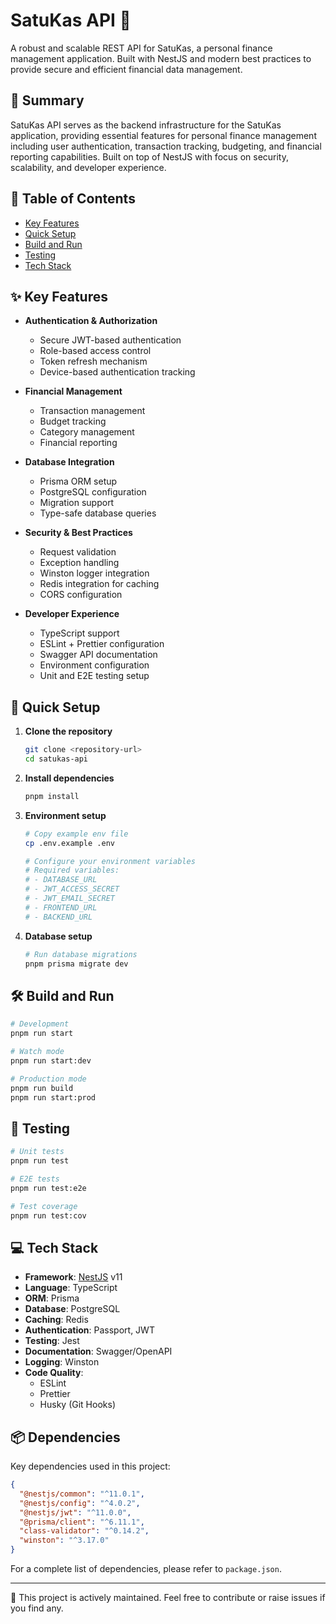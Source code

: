 # SatuKas API 🚀

A robust and scalable REST API for SatuKas, a personal finance management application. Built with NestJS and modern best practices to provide secure and efficient financial data management.

## 📝 Summary

SatuKas API serves as the backend infrastructure for the SatuKas application, providing essential features for personal finance management including user authentication, transaction tracking, budgeting, and financial reporting capabilities. Built on top of NestJS with focus on security, scalability, and developer experience.

## 📑 Table of Contents

- [Key Features](#-key-features)
- [Quick Setup](#-quick-setup)
- [Build and Run](#-build-and-run)
- [Testing](#-testing)
- [Tech Stack](#-tech-stack)

## ✨ Key Features

- **Authentication & Authorization**
  - Secure JWT-based authentication
  - Role-based access control
  - Token refresh mechanism
  - Device-based authentication tracking

- **Financial Management**
  - Transaction management
  - Budget tracking
  - Category management
  - Financial reporting

- **Database Integration**
  - Prisma ORM setup
  - PostgreSQL configuration
  - Migration support
  - Type-safe database queries

- **Security & Best Practices**
  - Request validation
  - Exception handling
  - Winston logger integration
  - Redis integration for caching
  - CORS configuration

- **Developer Experience**
  - TypeScript support
  - ESLint + Prettier configuration
  - Swagger API documentation
  - Environment configuration
  - Unit and E2E testing setup

## 🚀 Quick Setup

1. **Clone the repository**

   ```bash
   git clone <repository-url>
   cd satukas-api
   ```

2. **Install dependencies**

   ```bash
   pnpm install
   ```

3. **Environment setup**

   ```bash
   # Copy example env file
   cp .env.example .env

   # Configure your environment variables
   # Required variables:
   # - DATABASE_URL
   # - JWT_ACCESS_SECRET
   # - JWT_EMAIL_SECRET
   # - FRONTEND_URL
   # - BACKEND_URL
   ```

4. **Database setup**
   ```bash
   # Run database migrations
   pnpm prisma migrate dev
   ```

## 🛠 Build and Run

```bash
# Development
pnpm run start

# Watch mode
pnpm run start:dev

# Production mode
pnpm run build
pnpm run start:prod
```

## 🧪 Testing

```bash
# Unit tests
pnpm run test

# E2E tests
pnpm run test:e2e

# Test coverage
pnpm run test:cov
```

## 💻 Tech Stack

- **Framework**: [NestJS](https://nestjs.com/) v11
- **Language**: TypeScript
- **ORM**: Prisma
- **Database**: PostgreSQL
- **Caching**: Redis
- **Authentication**: Passport, JWT
- **Testing**: Jest
- **Documentation**: Swagger/OpenAPI
- **Logging**: Winston
- **Code Quality**:
  - ESLint
  - Prettier
  - Husky (Git Hooks)

## 📦 Dependencies

Key dependencies used in this project:

```json
{
  "@nestjs/common": "^11.0.1",
  "@nestjs/config": "^4.0.2",
  "@nestjs/jwt": "^11.0.0",
  "@prisma/client": "^6.11.1",
  "class-validator": "^0.14.2",
  "winston": "^3.17.0"
}
```

For a complete list of dependencies, please refer to `package.json`.

---

🔄 This project is actively maintained. Feel free to contribute or raise issues if you find any.

